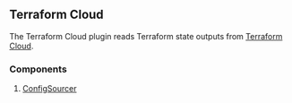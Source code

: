 ## Terraform Cloud

The Terraform Cloud plugin reads Terraform state outputs from [Terraform Cloud](https://cloud.hashicorp.com/products/terraform).

### Components

1. [ConfigSourcer](/waypoint/integrations/terraform-cloud/latest/components/config-sourcer)